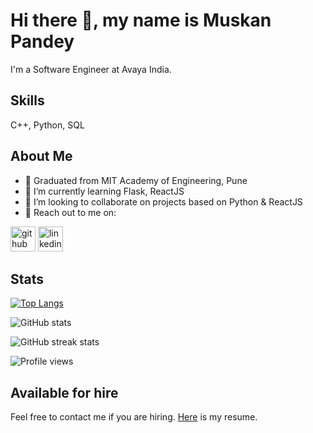 # Hi there 👋, my name is Muskan Pandey
I'm a Software Engineer at Avaya India.

## Skills
C++, Python, SQL

## About Me
- 🏫 Graduated from MIT Academy of Engineering, Pune  
- 🌱 I’m currently learning Flask, ReactJS 
- 👯 I’m looking to collaborate on projects based on Python & ReactJS 
- 💬 Reach out to me on:

[<img src='https://cdn.jsdelivr.net/npm/simple-icons@3.0.1/icons/github.svg' alt='github' height='40'>](https://github.com/13muskanp)  [<img src='https://cdn.jsdelivr.net/npm/simple-icons@3.0.1/icons/linkedin.svg' alt='linkedin' height='40'>](https://www.linkedin.com/in/https://www.linkedin.com/in/muskan-pandey)

## Stats
[![Top Langs](https://github-readme-stats.vercel.app/api/top-langs/?username=13muskanp)](https://github.com/anuraghazra/github-readme-stats)

![GitHub stats](https://github-readme-stats.vercel.app/api?username=13muskanp&show_icons=true&count_private=true)  

![GitHub streak stats](https://github-readme-streak-stats.herokuapp.com/?user=13muskanp)  

![Profile views](https://gpvc.arturio.dev/13muskanp)  

## Available for hire
Feel free to contact me if you are hiring. [Here](https://github.com/13muskanp/) is my resume.
